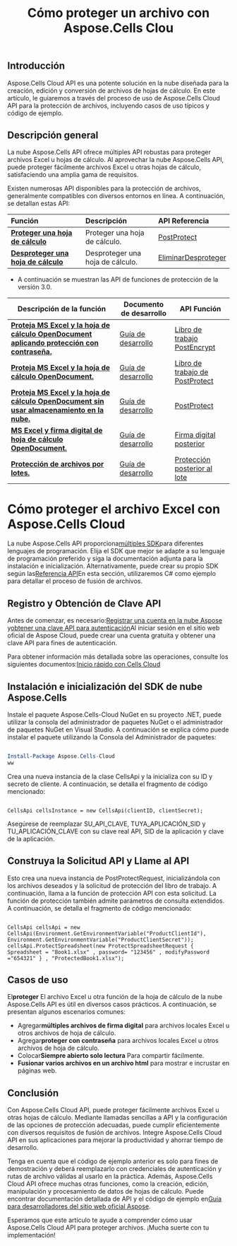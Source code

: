 ﻿---
title: Cómo proteger un archivo con Aspose.Cells Clou
linktitle: Cómo proteger un archivo Excel
type: docs
url: /es/how-to-protect-file
description: Cómo proteger un archivo Excel con Aspose.Cells Cloud
weight: 10
kwords: Excel, Office Nube, REST API, Hoja de cálculo, PDF, CSV, Json, Markdown, Cómo proteger un archivo a través de Aspose.Cells Nube
---
## Introducción

Aspose.Cells Cloud API es una potente solución en la nube diseñada para la creación, edición y conversión de archivos de hojas de cálculo. En este artículo, le guiaremos a través del proceso de uso de Aspose.Cells Cloud API para la protección de archivos, incluyendo casos de uso típicos y código de ejemplo.

## Descripción general

La nube Aspose.Cells API ofrece múltiples API robustas para proteger archivos Excel u hojas de cálculo. Al aprovechar la nube Aspose.Cells API, puede proteger fácilmente archivos Excel u otras hojas de cálculo, satisfaciendo una amplia gama de requisitos.

Existen numerosas API disponibles para la protección de archivos, generalmente compatibles con diversos entornos en línea. A continuación, se detallan estas API:

| Función| Descripción| API Referencia|
|:------------------------- |:------------------------- |:------------------------- |
|**[Proteger una hoja de cálculo](https://docs.aspose.cloud/cells/protect-spreadsheet/)**  | Proteger una hoja de cálculo.|[PostProtect](https://reference.aspose.cloud/cells/?urls.primaryName=API+v4#/Protection/ProtectSpreadsheet) |
|**[Desproteger una hoja de cálculo](https://docs.aspose.cloud/cells/unprotect-spreadsheet/)**  | Desproteger una hoja de cálculo.|[EliminarDesproteger](https://reference.aspose.cloud/cells/?urls.primaryName=API+v4#/Protection/UnprotectSpreadsheet) |

- A continuación se muestran las API de funciones de protección de la versión 3.0.

| Descripción de la función| Documento de desarrollo| API Función|
|-----------------|-------------|---------------------------|
|**[Proteja MS Excel y la hoja de cálculo OpenDocument aplicando protección con contraseña.](https://reference.aspose.cloud/cells/#/Protection/PostEncryptWorkbook)** |[Guía de desarrollo](https://docs.aspose.cloud/cells/excel-file-encrypt/) |[Libro de trabajo PostEncrypt](https://reference.aspose.cloud/cells/#/Protection/PostEncryptWorkbook) |
|**[Proteja MS Excel y la hoja de cálculo OpenDocument.](https://reference.aspose.cloud/cells/#/Workbook/PostProtectWorkbook)** |[Guía de desarrollo](https://docs.aspose.cloud/cells/protect-excel-file/) |[Libro de trabajo de PostProtect](https://apireference.aspose.cloud/cells/#/Workbook/PostProtectWorkbook) |
|**[Proteja MS Excel y la hoja de cálculo OpenDocument sin usar almacenamiento en la nube.](https://reference.aspose.cloud/cells/#/LightCells/PostProtect)** |[Guía de desarrollo](https://docs.aspose.cloud/cells/protect-excel-files/) |[PostProtect](https://apireference.aspose.cloud/cells/#/LightCells/PostProtect) |
|**[MS Excel y firma digital de hoja de cálculo OpenDocument.](https://reference.aspose.cloud/cells/#/Protection/PostDigitalSignature)** |[Guía de desarrollo](https://docs.aspose.cloud/cells/workbook/digital-signature/) |[Firma digital posterior](https://reference.aspose.cloud/cells/#/Protection/PostDigitalSignature) |
|**[Protección de archivos por lotes.](https://reference.aspose.cloud/cells/#/Batch/PostBatchProtect)** |[Guía de desarrollo](https://docs.aspose.cloud/cells/batch/protect/) |[Protección posterior al lote](https://reference.aspose.cloud/cells/#/Batch/PostBatchProtect) |

# Cómo proteger el archivo Excel con Aspose.Cells Cloud

 La nube Aspose.Cells API proporciona[múltiples SDK](https://github.com/aspose-cells-cloud)para diferentes lenguajes de programación. Elija el SDK que mejor se adapte a su lenguaje de programación preferido y siga la documentación adjunta para la instalación e inicialización. Alternativamente, puede crear su propio SDK según las[Referencia API](https://reference.aspose.cloud/cells/?urls.primaryName=API+v4#/Protection/ProtectSpreadsheet)En esta sección, utilizaremos C# como ejemplo para detallar el proceso de fusión de archivos.

## Registro y Obtención de Clave API

 Antes de comenzar, es necesario:[Registrar una cuenta en la nube Aspose](https://id.containerize.com/signup) y[obtener una clave API para autenticación](https://dashboard.aspose.cloud/applications)Al iniciar sesión en el sitio web oficial de Aspose Cloud, puede crear una cuenta gratuita y obtener una clave API para fines de autenticación.

 Para obtener información más detallada sobre las operaciones, consulte los siguientes documentos:[Inicio rápido con Cells Cloud](https://docs.aspose.cloud/cells/quickstart/)

## Instalación e inicialización del SDK de nube Aspose.Cells

Instale el paquete Aspose.Cells-Cloud NuGet en su proyecto .NET, puede utilizar la consola del administrador de paquetes NuGet o el administrador de paquetes NuGet en Visual Studio.
A continuación se explica cómo puede instalar el paquete utilizando la Consola del Administrador de paquetes:

```Powershell

Install-Package Aspose.Cells-Cloud
ww
```

Crea una nueva instancia de la clase CellsApi y la inicializa con su ID y secreto de cliente. A continuación, se detalla el fragmento de código mencionado:

```CSharp

CellsApi cellsInstance = new CellsApi(clientID, clientSecret);

```

Asegúrese de reemplazar SU_API_CLAVE, TUYA_APLICACIÓN_SID y TU_APLICACIÓN_CLAVE con su clave real API, SID de la aplicación y clave de la aplicación.

## Construya la Solicitud API y Llame al API

Esto crea una nueva instancia de PostProtectRequest, inicializándola con los archivos deseados y la solicitud de protección del libro de trabajo. A continuación, llama a la función de protección API con esta solicitud. La función de protección también admite parámetros de consulta extendidos. A continuación, se detalla el fragmento de código mencionado:

```CSharp

CellsApi cellsApi = new CellsApi(Environment.GetEnvironmentVariable("ProductClientId"), Environment.GetEnvironmentVariable("ProductClientSecret"));
cellsApi.ProtectSpreadsheet(new ProtectSpreadsheetRequest { Spreadsheet = "Book1.xlsx" , password= "123456" , modifyPassword ="654321" } , "ProtectedBook1.xlsx");

```

## Casos de uso

 El**proteger** El archivo Excel u otra función de la hoja de cálculo de la nube Aspose.Cells API es útil en diversos casos prácticos. A continuación, se presentan algunos escenarios comunes:

-  Agregar**múltiples archivos de firma digital** para archivos locales Excel u otros archivos de hoja de cálculo.
-  Agregar**proteger con contraseña** para archivos locales Excel u otros archivos de hoja de cálculo.
-  Colocar**Siempre abierto solo lectura** Para compartir fácilmente.
- **Fusionar varios archivos en un archivo html** para mostrar e incrustar en páginas web.

## Conclusión

Con Aspose.Cells Cloud API, puede proteger fácilmente archivos Excel u otras hojas de cálculo. Mediante llamadas sencillas a API y la configuración de las opciones de protección adecuadas, puede cumplir eficientemente con diversos requisitos de fusión de archivos. Integre Aspose.Cells Cloud API en sus aplicaciones para mejorar la productividad y ahorrar tiempo de desarrollo.

 Tenga en cuenta que el código de ejemplo anterior es solo para fines de demostración y deberá reemplazarlo con credenciales de autenticación y rutas de archivo válidas al usarlo en la práctica. Además, Aspose.Cells Cloud API ofrece muchas otras funciones, como la creación, edición, manipulación y procesamiento de datos de hojas de cálculo. Puede encontrar documentación detallada de API y el código de ejemplo en[Guía para desarrolladores del sitio web oficial Aspose](/developer-guide/).

Esperamos que este artículo te ayude a comprender cómo usar Aspose.Cells Cloud API para proteger archivos. ¡Mucha suerte con tu implementación!
